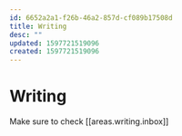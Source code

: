 ```yaml
---
id: 6652a2a1-f26b-46a2-857d-cf089b17508d
title: Writing
desc: ""
updated: 1597721519096
created: 1597721519096
---
```


# Writing

Make sure to check [[areas.writing.inbox]]
